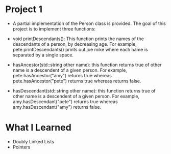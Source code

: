 # Project 1

* A partial implementation of the Person class is provided. The goal of this project is to implement three functions:

* void printDescendants(): This function prints the names of the descendants of a person, by decreasing age. 
For example, pete.printDescendants() prints out
joe mike 
where each name is separated by a single space.

* hasAncestor(std::string other name): this function returns true of other name is a descendent of a given person. For example, 
pete.hasAncestor("amy") returns true whereas
pete.hasAncestor("pete") returns true whereas returns false.

* hasDescendant(std::string other name): this function returns true of other name is a descendent of a given person. For example, 
amy.hasDescendant("pete") returns true whereas
amy.hasDescendant("amy") returns false.

# What I Learned

* Doubly Linked Lists
* Pointers
